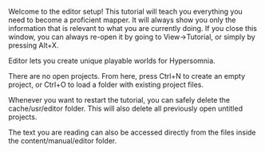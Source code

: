 Welcome to the editor setup!
This tutorial will teach you everything you need to become a proficient mapper.
It will always show you only the information that is relevant to what you are currently doing.
If you close this window, you can always re-open it by going to View->Tutorial, or simply by pressing Alt+X. 

Editor lets you create unique playable worlds for Hypersomnia. 

There are no open projects. 
From here, press Ctrl+N to create an empty project, or Ctrl+O to load a folder with existing project files.

Whenever you want to restart the tutorial, you can safely delete the cache/usr/editor folder.
This will also delete all previously open untitled projects.
 
The text you are reading can also be accessed directly from the files inside the content/manual/editor folder.

